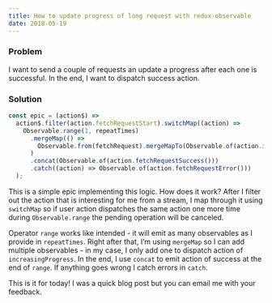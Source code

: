 ```yaml
---
title: How to update progress of long request with redux-observable
date: 2018-05-19
---
```


### Problem

I want to send a couple of requests an update a progress after each one is successful. In the end, I want to dispatch success action.

### Solution

```jsx
const epic = (action$) =>
  action$.filter(action.fetchRequestStart).switchMap((action) =>
    Observable.range(1, repeatTimes)
      .mergeMap(() =>
        Observable.from(fetchRequest).mergeMapTo(Observable.of(action.increaseProgress()))
      )
      .concat(Observable.of(action.fetchRequestSuccess()))
      .catch((action) => Observable.of(action.fetchRequestError()))
  );
```

This is a simple epic implementing this logic. How does it work? After I filter out the action that is interesting for me from a stream, I map through it using `switchMap` so if user action dispatches the same action one more time during `Observable.range` the pending operation will be canceled.

Operator `range` works like intended - it will emit as many observables as I provide in `repeatTimes`. Right after that, I’m using `mergeMap` so I can add multiple observables - in my case, I only add one to dispatch action of `increasingProgress`. In the end, I use `concat` to emit action of success at the end of `range`. If anything goes wrong I catch errors in `catch`.

This is it for today! I was a quick blog post but you can email me with your feedback.
